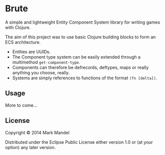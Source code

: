 # Brute

A simple and lightweight Entity Component System library for writing games with Clojure.

The aim of this project was to use basic Clojure building blocks to form an ECS architecture.

- Entities are UUIDs.
- The Component type system can be easily extended through a multimethod `get-component-type`.
- Components can therefore be defrecords, deftypes, maps or really anything you choose, really.
- Systems are simply references to functions of the format `(fn [delta])`.

## Usage

More to come...

## License

Copyright © 2014 Mark Mandel

Distributed under the Eclipse Public License either version 1.0 or (at
your option) any later version.